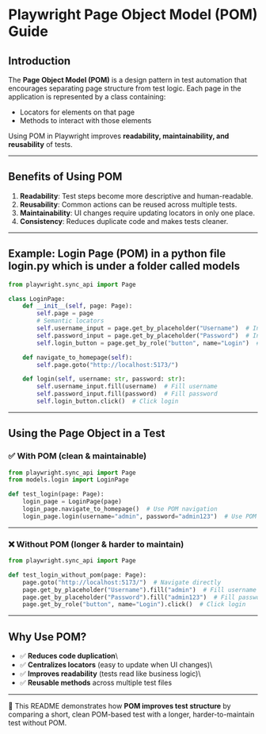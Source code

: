 # Playwright Page Object Model (POM) Guide

## Introduction

The **Page Object Model (POM)** is a design pattern in test automation that encourages separating page structure from test logic. Each page in the application is represented by a class containing:
- Locators for elements on that page
- Methods to interact with those elements

Using POM in Playwright improves **readability, maintainability, and reusability** of tests.

---

## Benefits of Using POM

1. **Readability**: Test steps become more descriptive and human-readable.
2. **Reusability**: Common actions can be reused across multiple tests.
3. **Maintainability**: UI changes require updating locators in only one place.
4. **Consistency**: Reduces duplicate code and makes tests cleaner.

---

## Example: Login Page (POM) in a python file login.py which is under a folder called models 

``` python
from playwright.sync_api import Page

class LoginPage:
    def __init__(self, page: Page):
        self.page = page
        # Semantic locators
        self.username_input = page.get_by_placeholder("Username")  # Input field for username
        self.password_input = page.get_by_placeholder("Password")  # Input field for password
        self.login_button = page.get_by_role("button", name="Login")  # Login button

    def navigate_to_homepage(self):
        self.page.goto("http://localhost:5173/")

    def login(self, username: str, password: str):
        self.username_input.fill(username)  # Fill username
        self.password_input.fill(password)  # Fill password
        self.login_button.click()  # Click login
```

------------------------------------------------------------------------

## Using the Page Object in a Test

### ✅ With POM (clean & maintainable)

``` python
from playwright.sync_api import Page
from models.login import LoginPage

def test_login(page: Page):
    login_page = LoginPage(page)
    login_page.navigate_to_homepage()  # Use POM navigation
    login_page.login(username="admin", password="admin123")  # Use POM login method
```

------------------------------------------------------------------------

### ❌ Without POM (longer & harder to maintain)

``` python
from playwright.sync_api import Page

def test_login_without_pom(page: Page):
    page.goto("http://localhost:5173/")  # Navigate directly
    page.get_by_placeholder("Username").fill("admin")  # Fill username
    page.get_by_placeholder("Password").fill("admin123")  # Fill password
    page.get_by_role("button", name="Login").click()  # Click login
```

------------------------------------------------------------------------

## Why Use POM?

-   ✅ **Reduces code duplication**\
-   ✅ **Centralizes locators** (easy to update when UI changes)\
-   ✅ **Improves readability** (tests read like business logic)\
-   ✅ **Reusable methods** across multiple test files

------------------------------------------------------------------------

📌 This README demonstrates how **POM improves test structure** by
comparing a short, clean POM-based test with a longer,
harder-to-maintain test without POM.
